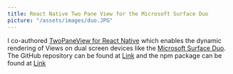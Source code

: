 ```yaml
---
title: React Native Two Pane View for the Microsoft Surface Duo
picture: "/assets/images/duo.JPG"
---
```

<html>
<p>
    I co-authored <a href="https://github.com/microsoft/react-native-dualscreen">TwoPaneView for React Native</a> which enables the dynamic rendering of Views on dual screen devices like the <a href="https://www.microsoft.com/en-us/surface/devices/surface-duo">Microsoft Surface Duo</a>. The GitHub repository can be found at <a href="https://github.com/microsoft/react-native-dualscreen"> Link</a> and the npm package can be found at <a href="https://www.npmjs.com/package/react-native-twopaneview"> Link</a>
</p>
</html>
